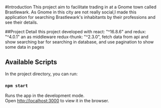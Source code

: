 #Introduction
This project aim to facilitate trading in  at a Gnome town called Brastlewark.
As Gnome in this city are not really social,I made this application for searching Brastlewark's inhabitants
by their professions and see their details.

##Project Detail
this project developed with react: "^16.8.6" and redux: "^4.0.1" an as middleware redux-thunk: "^2.3.0",
fetch data from api and show searching bar for searching in database,
and use pagination to show some data in pages
## Available Scripts

In the project directory, you can run:

### `npm start`

Runs the app in the development mode.<br>
Open [http://localhost:3000](http://localhost:3000) to view it in the browser.

